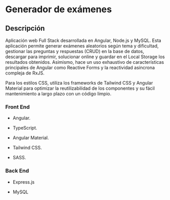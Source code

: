 # Generador de exámenes

## Descripción

Aplicación web Full Stack desarrollada en Angular, Node.js y MySQL. Esta aplicación permite generar exámenes aleatorios según tema y dificultad, gestionar las preguntas y respuestas (CRUD) en la base de datos, descargar para imprimir, solucionar online y guardar en el Local Storage los resultados obtenidos. Asimismo, hace un uso exhaustivo de características principales de Angular como Reactive Forms y la reactividad asíncrona compleja de RxJS.

Para los estilos CSS, utiliza los frameworks de Tailwind CSS y Angular Material para optimizar la reutilizabilidad de los componentes y su fácil mantenimiento a largo plazo con un código limpio.


### Front End

- Angular.

- TypeScript.

- Angular Material.

- Tailwind CSS.

- SASS.

### Back End

- Express.js

- MySQL
